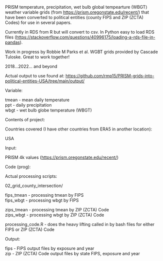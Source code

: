 PRISM temperature, precipitation, wet bulb global tempearture (WBGT) weather variable grids (from https://prism.oregonstate.edu/recent/) that have been converted to political entities (county FIPS and ZIP (ZCTA) Codes) for use in several papers.

Currently in RDS from R but will convert to csv. In Python easy to load RDS files (https://stackoverflow.com/questions/40996175/loading-a-rds-file-in-pandas).

Work in progress by Robbie M Parks et al. WGBT grids provided by Cascade Tuloske. Great to work together!

2018...2022... and beyond

Actual output to use found at: https://github.com/rmp15/PRISM-grids-into-political-entities-USA/tree/main/output/

Variable:

tmean - mean daily temperature\
ppt - daily precipitation\
wbgt - wet bulb globe temperature (WBGT)

Contents of project:

Countries covered (I have other countries from ERA5 in another location):

USA 

Input:

PRISM 4k values (https://prism.oregonstate.edu/recent/)

Code (prog):

Actual processing scripts:

02_grid_county_intersection/

fips_tmean - processing tmean by FIPS\
fips_wbgt - processing wbgt by FIPS

zips_tmean - processing tmean by ZIP (ZCTA) Code\
zips_wbgt - processing wbgt by ZIP (ZCTA) Code

processing_code.R - does the heavy lifting called in by bash files for either FIPS or ZIP (ZCTA) Code

Output:

fips - FIPS output files by exposure and year\
zip - ZIP (ZCTA) Code output files by state FIPS, exposure and year
